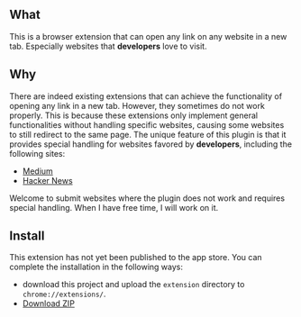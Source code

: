 ## What
This is a browser extension that can open any link on any website in a new tab.
Especially websites that **developers** love to visit.

## Why

There are indeed existing extensions that can achieve the functionality of opening any link in a new tab.
However, they sometimes do not work properly. This is because these extensions only implement general functionalities without handling specific websites, causing some websites to still redirect to the same page. The unique feature of this plugin is that it provides special handling for websites favored by **developers**, including the following sites:

* [Medium](https://medium.com)
* [Hacker News](https://news.ycombinator.com)   

Welcome to submit websites where the plugin does not work and requires special handling.
When I have free time, I will work on it.

## Install

This extension has not yet been published to the app store.
You can complete the installation in the following ways: 
- download this project and upload the `extension` directory to `chrome://extensions/`.
- [Download ZIP](https://github.com/cunzaizhuyi/open-new-tab-extension/raw/main/extension.zip)